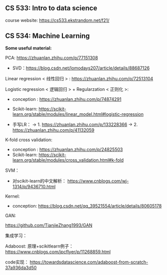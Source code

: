 ## CS 533: Intro to data science

course website: https://cs533.ekstrandom.net/f21/

## CS 534: Machine Learning

**Some useful material:**

PCA: https://zhuanlan.zhihu.com/p/77151308

- SVD：https://blog.csdn.net/lomodays207/article/details/88687126

Linear regression < 线性回归 > : https://zhuanlan.zhihu.com/p/72513104

Logistic regression < 逻辑回归 > + Regularzation < 正则化 >: 

- conception : https://zhuanlan.zhihu.com/p/74874291

- Scikit-learn: https://scikit-learn.org/stable/modules/linear_model.html#logistic-regression

- 手写LR： -> 1. https://zhuanlan.zhihu.com/p/133228366  -> 2. https://zhuanlan.zhihu.com/p/41132059


K-fold cross validation:
- conception : https://zhuanlan.zhihu.com/p/24825503
- Scikit-learn: https://scikit-learn.org/stable/modules/cross_validation.html#k-fold

SVM：

- 对scikit-learn的中文解析： https://www.cnblogs.com/wj-1314/p/9436710.html

Kernel: 

- conception: https://blog.csdn.net/qq_39521554/article/details/80605178

GAN:

https://github.com/TianjieZhang1993/GAN

集成学习：

Adaboost: 
原理+scikitlearn例子：https://www.cnblogs.com/jpcflyer/p/11268859.html

code实现： https://towardsdatascience.com/adaboost-from-scratch-37a936da3d50
